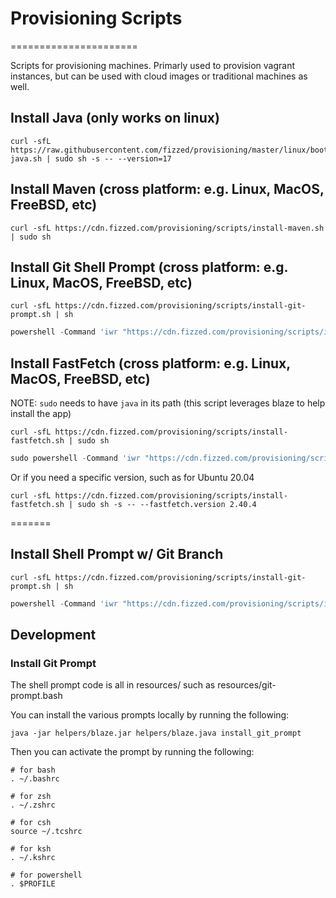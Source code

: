 # Provisioning Scripts
======================

Scripts for provisioning machines.  Primarly used to provision vagrant instances,
but can be used with cloud images or traditional machines as well.

## Install Java (only works on linux)

```shell
curl -sfL https://raw.githubusercontent.com/fizzed/provisioning/master/linux/bootstrap-java.sh | sudo sh -s -- --version=17
```


## Install Maven (cross platform: e.g. Linux, MacOS, FreeBSD, etc)

```shell
curl -sfL https://cdn.fizzed.com/provisioning/scripts/install-maven.sh | sudo sh
```


## Install Git Shell Prompt (cross platform: e.g. Linux, MacOS, FreeBSD, etc)

```shell
curl -sfL https://cdn.fizzed.com/provisioning/scripts/install-git-prompt.sh | sh
```

```powershell
powershell -Command 'iwr "https://cdn.fizzed.com/provisioning/scripts/install-git-prompt.ps1" | iex'
```



## Install FastFetch (cross platform: e.g. Linux, MacOS, FreeBSD, etc)

NOTE: `sudo` needs to have `java` in its path (this script leverages blaze to help install the app)

```shell
curl -sfL https://cdn.fizzed.com/provisioning/scripts/install-fastfetch.sh | sudo sh
```

```powershell
sudo powershell -Command 'iwr "https://cdn.fizzed.com/provisioning/scripts/install-fastfetch.ps1" | iex'
```

Or if you need a specific version, such as for Ubuntu 20.04

```shell
curl -sfL https://cdn.fizzed.com/provisioning/scripts/install-fastfetch.sh | sudo sh -s -- --fastfetch.version 2.40.4
```


=======

## Install Shell Prompt w/ Git Branch

```shell
curl -sfL https://cdn.fizzed.com/provisioning/scripts/install-git-prompt.sh | sh
```

```powershell
powershell -Command 'iwr "https://cdn.fizzed.com/provisioning/scripts/install-git-prompt.ps1" | iex'
```


## Development

### Install Git Prompt

The shell prompt code is all in resources/ such as resources/git-prompt.bash

You can install the various prompts locally by running the following:

```
java -jar helpers/blaze.jar helpers/blaze.java install_git_prompt
```

Then you can activate the prompt by running the following:

```
# for bash
. ~/.bashrc

# for zsh
. ~/.zshrc

# for csh
source ~/.tcshrc

# for ksh
. ~/.kshrc

# for powershell
. $PROFILE
```
